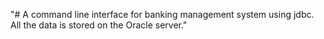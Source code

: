 "# A command line interface for banking management system using jdbc.
All the data is stored on the Oracle server." 

